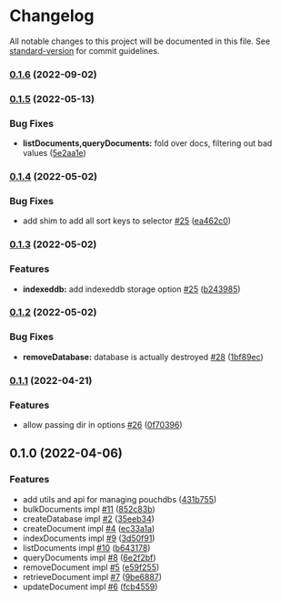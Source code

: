 # Changelog

All notable changes to this project will be documented in this file. See [standard-version](https://github.com/conventional-changelog/standard-version) for commit guidelines.

### [0.1.6](https://github.com/hyper63/hyper-adapter-pouchdb/compare/v0.1.5...v0.1.6) (2022-09-02)

### [0.1.5](https://github.com/hyper63/hyper-adapter-pouchdb/compare/v0.1.4...v0.1.5) (2022-05-13)


### Bug Fixes

* **listDocuments,queryDocuments:** fold over docs, filtering out bad values ([5e2aa1e](https://github.com/hyper63/hyper-adapter-pouchdb/commit/5e2aa1e61695b648a281191b0025bb391210670b))

### [0.1.4](https://github.com/hyper63/hyper-adapter-pouchdb/compare/v0.1.3...v0.1.4) (2022-05-02)


### Bug Fixes

* add shim to add all sort keys to selector [#25](https://github.com/hyper63/hyper-adapter-pouchdb/issues/25) ([ea462c0](https://github.com/hyper63/hyper-adapter-pouchdb/commit/ea462c000870ccd41f73a76e25d083a1d02ce79d))

### [0.1.3](https://github.com/hyper63/hyper-adapter-pouchdb/compare/v0.1.2...v0.1.3) (2022-05-02)


### Features

* **indexeddb:** add indexeddb storage option [#25](https://github.com/hyper63/hyper-adapter-pouchdb/issues/25) ([b243985](https://github.com/hyper63/hyper-adapter-pouchdb/commit/b243985047f0658f3af3a84c64c5af0856362f3c))

### [0.1.2](https://github.com/hyper63/hyper-adapter-pouchdb/compare/v0.1.1...v0.1.2) (2022-05-02)


### Bug Fixes

* **removeDatabase:** database is actually destroyed [#28](https://github.com/hyper63/hyper-adapter-pouchdb/issues/28) ([1bf89ec](https://github.com/hyper63/hyper-adapter-pouchdb/commit/1bf89ec5d7ec638c929c3017b6900d6b0105fa9c))

### [0.1.1](https://github.com/hyper63/hyper-adapter-pouchdb/compare/v0.1.0...v0.1.1) (2022-04-21)


### Features

* allow passing dir in options [#26](https://github.com/hyper63/hyper-adapter-pouchdb/issues/26) ([0f70396](https://github.com/hyper63/hyper-adapter-pouchdb/commit/0f703962115129cfb354fa3ecebe4e6edcc91491))

## 0.1.0 (2022-04-06)


### Features

* add utils and api for managing pouchdbs ([431b755](https://github.com/hyper63/hyper-adapter-pouchdb/commit/431b7554953a11786eee7745c4fbe243997f9b9d))
* bulkDocuments impl [#11](https://github.com/hyper63/hyper-adapter-pouchdb/issues/11) ([852c83b](https://github.com/hyper63/hyper-adapter-pouchdb/commit/852c83b059f6244193b05b6e521d64db17f835b8))
* createDatabase impl [#2](https://github.com/hyper63/hyper-adapter-pouchdb/issues/2) ([35eeb34](https://github.com/hyper63/hyper-adapter-pouchdb/commit/35eeb348db41f2a6706d03ce5ac6eb57991c8abe))
* createDocument impl [#4](https://github.com/hyper63/hyper-adapter-pouchdb/issues/4) ([ec33a1a](https://github.com/hyper63/hyper-adapter-pouchdb/commit/ec33a1a315fcd67f25d535f90d74cee47cc75630))
* indexDocuments impl [#9](https://github.com/hyper63/hyper-adapter-pouchdb/issues/9) ([3d50f91](https://github.com/hyper63/hyper-adapter-pouchdb/commit/3d50f91cb2ae3d5653e2accf4fe158eef62587ce))
* listDocuments impl [#10](https://github.com/hyper63/hyper-adapter-pouchdb/issues/10) ([b643178](https://github.com/hyper63/hyper-adapter-pouchdb/commit/b643178afc28241502e9464a38329a33d4ade001))
* queryDocuments impl [#8](https://github.com/hyper63/hyper-adapter-pouchdb/issues/8) ([6e2f2bf](https://github.com/hyper63/hyper-adapter-pouchdb/commit/6e2f2bf6e6a9c4665988dd1fa667b3e4df98af3b))
* removeDocument impl [#5](https://github.com/hyper63/hyper-adapter-pouchdb/issues/5) ([e59f255](https://github.com/hyper63/hyper-adapter-pouchdb/commit/e59f255111ecba5a384d55fddf95da9ec3d252a5))
* retrieveDocument impl [#7](https://github.com/hyper63/hyper-adapter-pouchdb/issues/7) ([9be6887](https://github.com/hyper63/hyper-adapter-pouchdb/commit/9be6887fafc73554d5053c726153c3694e508d47))
* updateDocument impl [#6](https://github.com/hyper63/hyper-adapter-pouchdb/issues/6) ([fcb4559](https://github.com/hyper63/hyper-adapter-pouchdb/commit/fcb45597c8f8f509ba4933722c995d03cfb19f1c))
